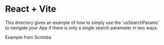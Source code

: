 # React + Vite

This directory gives an example of how to simply use the 'usSearchParams'
to navigate your App if there is only a single search parameter in two ways.

Example from Scrimba
